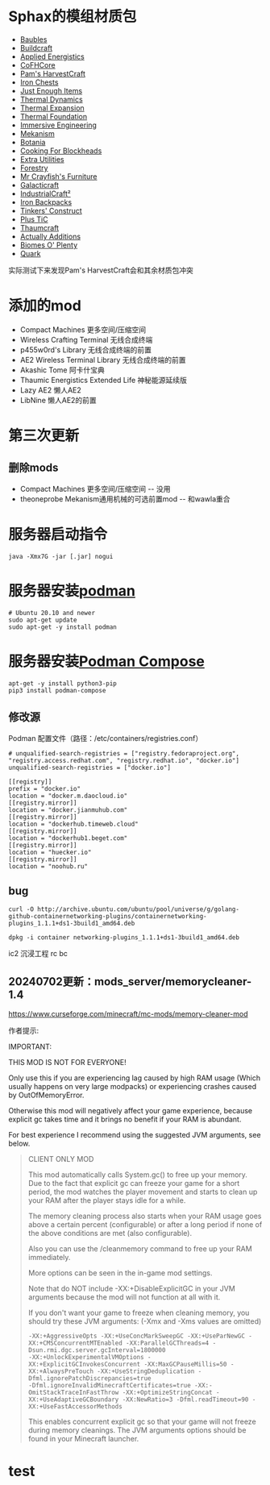 # Sphax的模组材质包
- [Baubles](https://bdcraft.net/community/viewtopic.php?t=3373&hilit=baubles)
- [Buildcraft](https://bdcraft.net/community/viewtopic.php?t=296&hilit=buildcraft)
- [Applied Energistics](https://bdcraft.net/community/viewtopic.php?t=308&hilit=appliedenergistics)
- [CoFHCore](https://bdcraft.net/community/viewtopic.php?t=3018&hilit=CoFHCore)
- [Pam's HarvestCraft](https://bdcraft.net/community/viewtopic.php?t=488&hilit=HarvestCraft)
- [Iron Chests](https://bdcraft.net/community/viewtopic.php?t=357&hilit=ironchest)
- [Just Enough Items](https://bdcraft.net/community/viewtopic.php?t=5122&hilit=justenoughitems)
- [Thermal Dynamics](https://bdcraft.net/community/viewtopic.php?p=24590&hilit=thermaldynamics#p24590)
- [Thermal Expansion](https://bdcraft.net/community/viewtopic.php?t=161&hilit=ThermalExpansion)
- [Thermal Foundation](https://bdcraft.net/community/viewtopic.php?t=3017&hilit=ThermalFoundation)
- [Immersive Engineering](https://bdcraft.net/community/viewtopic.php?t=4750)
- [Mekanism](https://bdcraft.net/community/viewtopic.php?t=446)
- [Botania](https://bdcraft.net/community/viewtopic.php?t=2626)
- [Cooking For Blockheads](https://bdcraft.net/community/viewtopic.php?t=5742)
- [Extra Utilities](https://bdcraft.net/community/viewtopic.php?t=1051)
- [Forestry](https://bdcraft.net/community/viewtopic.php?t=147)
- [Mr Crayfish's Furniture](https://bdcraft.net/community/viewtopic.php?t=5765)
- [Galacticraft](https://bdcraft.net/community/viewtopic.php?t=1131)
- [IndustrialCraft²](https://bdcraft.net/community/viewtopic.php?t=155)
- [Iron Backpacks](https://bdcraft.net/community/viewtopic.php?t=6367)
- [Tinkers' Construct](https://bdcraft.net/community/viewtopic.php?t=772)
- [Plus TiC](https://bdcraft.net/community/viewtopic.php?t=6350)
- [Thaumcraft](https://bdcraft.net/community/viewtopic.php?t=1114)
- [Actually Additions](https://bdcraft.net/community/viewtopic.php?t=6136)
- [Biomes O' Plenty](https://bdcraft.net/community/viewtopic.php?t=1098)
- [Quark](https://bdcraft.net/community/viewtopic.php?t=5946)
  
实际测试下来发现Pam's HarvestCraft会和其余材质包冲突


# 添加的mod
- Compact Machines 更多空间/压缩空间
- Wireless Crafting Terminal 无线合成终端
- p455w0rd's Library 无线合成终端的前置
- AE2 Wireless Terminal Library 无线合成终端的前置
- Akashic Tome 阿卡什宝典
- Thaumic Energistics Extended Life 神秘能源延续版
- Lazy AE2 懒人AE2
- LibNine 懒人AE2的前置


# 第三次更新
## 删除mods
- Compact Machines 更多空间/压缩空间 -- 没用
- theoneprobe  Mekanism通用机械的可选前置mod -- 和wawla重合

# 服务器启动指令
`java -Xmx7G -jar [.jar] nogui`

# 服务器安装[podman](https://podman.io/docs/installation#linux-distributions)
```
# Ubuntu 20.10 and newer
sudo apt-get update
sudo apt-get -y install podman
```
# 服务器安装[Podman Compose](https://github.com/containers/podman-compose)
```
apt-get -y install python3-pip
pip3 install podman-compose
```

## 修改源
Podman 配置文件（路径：/etc/containers/registries.conf）
```
# unqualified-search-registries = ["registry.fedoraproject.org", "registry.access.redhat.com", "registry.redhat.io", "docker.io"]
unqualified-search-registries = ["docker.io"]

[[registry]]
prefix = "docker.io"
location = "docker.m.daocloud.io"
[[registry.mirror]]
location = "docker.jianmuhub.com"
[[registry.mirror]]
location = "dockerhub.timeweb.cloud"
[[registry.mirror]]
location = "dockerhub1.beget.com"
[[registry.mirror]]
location = "huecker.io"
[[registry.mirror]]
location = "noohub.ru"
```

## bug
```
curl -O http://archive.ubuntu.com/ubuntu/pool/universe/g/golang-github-containernetworking-plugins/containernetworking-plugins_1.1.1+ds1-3build1_amd64.deb

dpkg -i container networking-plugins_1.1.1+ds1-3build1_amd64.deb
```

ic2 沉浸工程 rc bc 

## 20240702更新：mods_server/memorycleaner-1.4
https://www.curseforge.com/minecraft/mc-mods/memory-cleaner-mod

作者提示:

IMPORTANT:

THIS MOD IS NOT FOR EVERYONE!

Only use this if you are experiencing lag caused by high RAM usage (Which usually happens on very large modpacks) or experiencing crashes caused by OutOfMemoryError.

Otherwise this mod will negatively affect your game experience, because explicit gc takes time and it brings no benefit if your RAM is abundant.

For best experience I recommend using the suggested JVM arguments, see below.

>    CLIENT ONLY MOD
>
>This mod automatically calls System.gc() to free up your memory. Due to the fact that explicit gc can freeze your game for a short period, the mod watches the player movement and starts to clean up your RAM after the player stays idle for a while.
>
>The memory cleaning process also starts when your RAM usage goes above a certain percent (configurable) or after a long period if none of the above conditions are met (also configurable).
>
>Also you can use the /cleanmemory command to free up your RAM immediately.
>
>More options can be seen in the in-game mod settings.
>
>Note that do NOT include -XX:+DisableExplicitGC in your JVM arguments because the mod will not function at all with it.
>
> 
>If you don't want your game to freeze when cleaning memory, you should try these JVM arguments: (-Xmx and -Xms values are omitted)
>
>```
>-XX:+AggressiveOpts -XX:+UseConcMarkSweepGC -XX:+UseParNewGC -XX:+CMSConcurrentMTEnabled -XX:ParallelGCThreads=4 -Dsun.rmi.dgc.server.gcInterval=1800000
>-XX:+UnlockExperimentalVMOptions -XX:+ExplicitGCInvokesConcurrent -XX:MaxGCPauseMillis=50 -XX:+AlwaysPreTouch -XX:+UseStringDeduplication -Dfml.ignorePatchDiscrepancies=true
>-Dfml.ignoreInvalidMinecraftCertificates=true -XX:-OmitStackTraceInFastThrow -XX:+OptimizeStringConcat -XX:+UseAdaptiveGCBoundary -XX:NewRatio=3 -Dfml.readTimeout=90 -XX:+UseFastAccessorMethods
>```
>This enables concurrent explicit gc so that your game will not freeze during memory cleanings. The JVM arguments options should be found in your Minecraft launcher.


# test